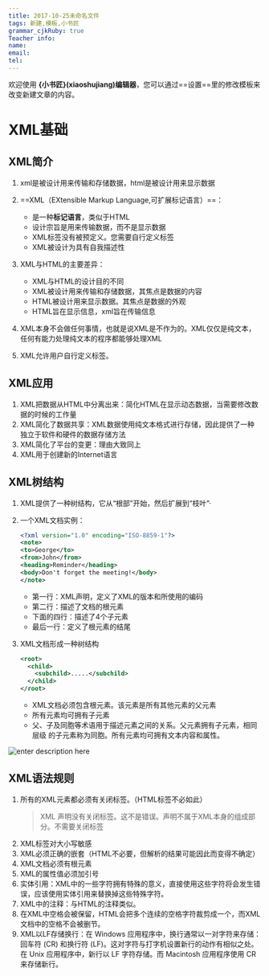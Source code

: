 ```yaml
---
title: 2017-10-25未命名文件 
tags: 新建,模板,小书匠
grammar_cjkRuby: true
Teacher info:
name:
email:
tel:
---
```



欢迎使用 **{小书匠}(xiaoshujiang)编辑器**，您可以通过==设置==里的修改模板来改变新建文章的内容。
# XML基础
## XML简介
1. xml是被设计用来传输和存储数据，html是被设计用来显示数据
2. ==XML（EXtensible Markup Language,可扩展标记语言）==：
	* 是一种**标记语言**，类似于HTML
	* 设计宗旨是用来传输数据，而不是显示数据
	* XML标签没有被预定义。您需要自行定义标签
	* XML被设计为具有自我描述性

3. XML与HTML的主要差异：
	* XML与HTML的设计目的不同
	* XML被设计用来传输和存储数据，其焦点是数据的内容
	* HTML被设计用来显示数据。其焦点是数据的外观
	* HTML旨在显示信息，xml旨在传输信息

4. XML本身不会做任何事情，也就是说XML是不作为的。XML仅仅是纯文本，任何有能力处理纯文本的程序都能够处理XML
5. XML允许用户自行定义标签。

## XML应用
1. XML把数据从HTML中分离出来：简化HTML在显示动态数据，当需要修改数据的时候的工作量
2. XML简化了数据共享：XML数据使用纯文本格式进行存储，因此提供了一种独立于软件和硬件的数据存储方法
3. XML简化了平台的变更：理由大致同上
4. XML用于创建新的Internet语言

## XML树结构
1. XML提供了一种树结构，它从“根部”开始，然后扩展到“枝叶”·
2. 一个XML文档实例：

	``` xml
	<?xml version="1.0" encoding="ISO-8859-1"?>
	<note>
	<to>George</to>
	<from>John</from>
	<heading>Reminder</heading>
	<body>Don't forget the meeting!</body>
	</note>
	```
	* 第一行：XML声明，定义了XML的版本和所使用的编码
	* 第二行：描述了文档的根元素
	* 下面的四行：描述了4个子元素
	* 最后一行：定义了根元素的结尾

3. XML文档形成一种树结构

	``` xml
	<root>
	  <child>
		<subchild>.....</subchild>
	  </child>
	</root>
	```
	* XML文档必须包含根元素。该元素是所有其他元素的父元素
	* 所有元素均可拥有子元素
	* 父、子及同胞等术语用于描述元素之间的关系。父元素拥有子元素，相同层级 的子元素称为同胞。所有元素均可拥有文本内容和属性。

![enter description here][1]


  [1]: http://www.w3school.com.cn/i/ct_nodetree1.gif
  
## XML语法规则
1. 所有的XML元素都必须有关闭标签。（HTML标签不必如此）
	> XML 声明没有关闭标签。这不是错误。声明不属于XML本身的组成部分。不需要关闭标签
2. XML标签对大小写敏感
3. XML必须正确的嵌套（HTML不必要，但解析的结果可能因此而变得不确定）
4. XML文档必须有根元素
5. XML的属性值必须加引号
6. 实体引用：XML中的一些字符拥有特殊的意义，直接使用这些字符将会发生错误，应该使用实体引用来替换掉这些特殊字符。
7. XML中的注释：与HTML的注释类似。
8. 在XML中空格会被保留，HTML会把多个连续的空格字符裁剪成一个，而XML文档中的空格不会被删节。
9. XML以LF存储换行：在 Windows 应用程序中，换行通常以一对字符来存储：回车符 (CR) 和换行符 (LF)。这对字符与打字机设置新行的动作有相似之处。在 Unix 应用程序中，新行以 LF 字符存储。而 Macintosh 应用程序使用 CR 来存储新行。
